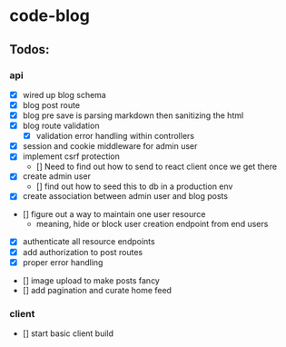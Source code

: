 # code-blog

## Todos:

### api

- [x] wired up blog schema
- [x] blog post route
- [x] blog pre save is parsing markdown then sanitizing the html
- [x] blog route validation
  - [x] validation error handling within controllers
- [x] session and cookie middleware for admin user
- [x] implement csrf protection
  - [] Need to find out how to send to react client once we get there
- [x] create admin user
  - [] find out how to seed this to db in a production env
- [x] create association between admin user and blog posts
- [] figure out a way to maintain one user resource
  - meaning, hide or block user creation endpoint from end users
- [x] authenticate all resource endpoints
- [x] add authorization to post routes
- [x] proper error handling
- [] image upload to make posts fancy
- [] add pagination and curate home feed

### client

- [] start basic client build
